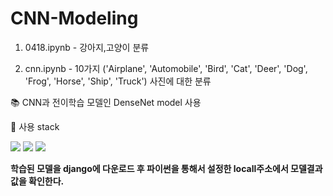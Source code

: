 # CNN-Modeling

1. 0418.ipynb - 강아지,고양이 분류

2. cnn.ipynb - 10가지 ('Airplane', 'Automobile', 'Bird', 'Cat', 'Deer', 'Dog', 'Frog', 'Horse', 'Ship', 'Truck') 사진에 대한 분류

📚 CNN과 전이학습 모델인 DenseNet model 사용

🔖 사용 stack

<img src="https://img.shields.io/badge/pytorch-EE4C2C?style=for-the-badge&logo=pytorch&logoColor=white">  <img src="https://img.shields.io/badge/keras-D00000?style=for-the-badge&logo=keras&logoColor=white">
<img src="https://img.shields.io/badge/django-092E20?style=for-the-badge&logo=django&logoColor=white">

**학습된 모델을 django에 다운로드 후 파이썬을 통해서 설정한 locall주소에서 모델결과값을 확인한다.**
